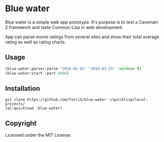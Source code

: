 # Blue water
Blue water is a simple web app prototype.
It's purpose is to test a Caveman 2 framework and taste Common Lisp in web development.

App can parse movie ratings from several sites and show their total average rating as well as rating charts.


## Usage
```lisp
(blue-water.parser:parse "2016-01-01" "2016-03-25" :verbose t)
(blue-water:start :port 8080)
```
## Installation
```
git clone https://github.com/TatriX/blue-water ~/quicklisp/local-projects/
(ql:quickload :blue-water)
```

## Copyright

Licensed under the MIT License.

